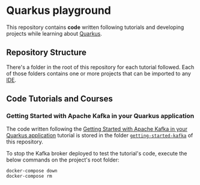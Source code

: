 # Quarkus playground

This repository contains **code** written following tutorials and developing projects while learning about [Quarkus](https://quarkus.io/).

## Repository Structure

There's a folder in the root of this repository for each tutorial followed. Each of those folders contains one or more projects that can be imported to any [IDE](https://en.wikipedia.org/wiki/Integrated_development_environment).

## Code Tutorials and Courses

### Getting Started with Apache Kafka in your Quarkus application

The code written following the [Getting Started with Apache Kafka in your Quarkus application](https://quarkus.io/blog/getting-started-kafka/) tutorial is stored in the folder [`getting-started-kafka`](./getting-started-kafka) of this repository.

To stop the Kafka broker deployed to test the tutorial's code, execute the below commands on the project's root folder:

    docker-compose down
    docker-compose rm

